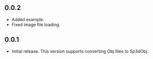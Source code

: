 ## 0.0.2

* Added example.
* Fixed image file loading.

## 0.0.1

* Initial release. This version supports converting Obj files to Sp3dObj.

